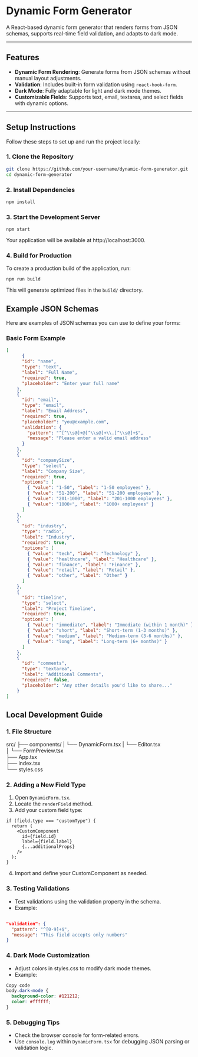 # **Dynamic Form Generator**

A React-based dynamic form generator that renders forms from JSON schemas, supports real-time field validation, and adapts to dark mode.

---

## **Features**

- **Dynamic Form Rendering**: Generate forms from JSON schemas without manual layout adjustments.
- **Validation**: Includes built-in form validation using `react-hook-form`.
- **Dark Mode**: Fully adaptable for light and dark mode themes.
- **Customizable Fields**: Supports text, email, textarea, and select fields with dynamic options.

---

## **Setup Instructions**

Follow these steps to set up and run the project locally:

### **1. Clone the Repository**

```bash
git clone https://github.com/your-username/dynamic-form-generator.git
cd dynamic-form-generator
```
### **2. Install Dependencies**
```bash
npm install
```
### **3. Start the Development Server**
```
npm start
```
Your application will be available at http://localhost:3000.

### **4. Build for Production**
To create a production build of the application, run:
```
npm run build
```
This will generate optimized files in the ``build/`` directory.

## **Example JSON Schemas**
Here are examples of JSON schemas you can use to define your forms:

### **Basic Form Example**
```Json
[
      {
      "id": "name",
      "type": "text",
      "label": "Full Name",
      "required": true,
      "placeholder": "Enter your full name"
    },
    {
      "id": "email",
      "type": "email",
      "label": "Email Address",
      "required": true,
      "placeholder": "you@example.com",
      "validation": {
        "pattern": "^[^\\s@]+@[^\\s@]+\\.[^\\s@]+$",
        "message": "Please enter a valid email address"
      }
    },
    {
      "id": "companySize",
      "type": "select",
      "label": "Company Size",
      "required": true,
      "options": [
        { "value": "1-50", "label": "1-50 employees" },
        { "value": "51-200", "label": "51-200 employees" },
        { "value": "201-1000", "label": "201-1000 employees" },
        { "value": "1000+", "label": "1000+ employees" }
      ]
    },
    {
      "id": "industry",
      "type": "radio",
      "label": "Industry",
      "required": true,
      "options": [
        { "value": "tech", "label": "Technology" },
        { "value": "healthcare", "label": "Healthcare" },
        { "value": "finance", "label": "Finance" },
        { "value": "retail", "label": "Retail" },
        { "value": "other", "label": "Other" }
      ]
    },
    {
      "id": "timeline",
      "type": "select",
      "label": "Project Timeline",
      "required": true,
      "options": [
        { "value": "immediate", "label": "Immediate (within 1 month)" },
        { "value": "short", "label": "Short-term (1-3 months)" },
        { "value": "medium", "label": "Medium-term (3-6 months)" },
        { "value": "long", "label": "Long-term (6+ months)" }
      ]
    },
    {
      "id": "comments",
      "type": "textarea",
      "label": "Additional Comments",
      "required": false,
      "placeholder": "Any other details you'd like to share..."
    }
]
```
## **Local Development Guide**
### **1. File Structure**

src/
├── components/
|   └── DynamicForm.tsx
|   └── Editor.tsx  
│   └── FormPreview.tsx    
├── App.tsx               
├── index.tsx             
└── styles.css            

### **2. Adding a New Field Type**
1. Open ``DynamicForm.tsx``.
2. Locate the ``renderField`` method.
3. Add your custom field type:

```tsx
if (field.type === "customType") {
  return (
    <CustomComponent
      id={field.id}
      label={field.label}
      {...additionalProps}
    />
  );
}
```
4. Import and define your CustomComponent as needed.
### **3. Testing Validations**
- Test validations using the validation property in the schema.
- Example:
```json

"validation": {
  "pattern": "^[0-9]+$",
  "message": "This field accepts only numbers"
}
```
### **4. Dark Mode Customization**
- Adjust colors in styles.css to modify dark mode themes.
- Example:
```css
Copy code
body.dark-mode {
  background-color: #121212;
  color: #ffffff;
}
```

### **5. Debugging Tips**
- Check the browser console for form-related errors.
- Use ``console.log`` within ``DynamicForm.tsx`` for debugging JSON parsing or validation logic.

